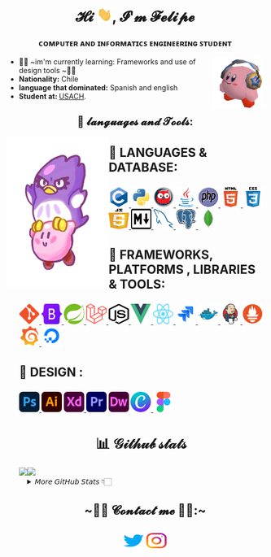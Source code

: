 <h1  align="center">𝓗𝓲 <img src="gif/wave.gif" width="30">, 𝓘'𝓶 𝓕𝓮𝓵𝓲𝓹𝓮 </h1>
<h3  align="center">ᴄᴏᴍᴘᴜᴛᴇʀ ᴀɴᴅ ɪɴꜰᴏʀᴍᴀᴛɪᴄꜱ ᴇɴɢɪɴᴇᴇʀɪɴɢ ꜱᴛᴜᴅᴇɴᴛ</h3>
<img src="gif/kirby audifonos.gif" align="right" width="100" height="100"-->

* 👨‍🎓 ~im'm currently learning: </b>Frameworks and use of design tools ~👨‍🎓
* <b>Nationality:</b> Chile 
* <b>language that dominated:</b> Spanish and english
* <b>Student at: </b>  [USACH](https://informatica.usach.cl/ "University of Santiago de Chile").

<h2  align="center" >👻 𝓵𝓪𝓷𝓰𝓾𝓪𝓰𝓮𝓼 𝓪𝓷𝓭 𝓣𝓸𝓸𝓵𝓼:</h2>
<img src="gif/kirby y coo.gif" align="left" width="200" height="300">
<p  align="left">
<h3  align="left"  style="font-size: 24px"> 🌸 LANGUAGES & DATABASE:</h2>
<ul>
<a  href="https://www.cprogramming.com/"  target="_blank">
<img  src="SVG/c-original.svg"   title="C" alt="c"  width="40"  height="40" /> </a>
<a  href="https://www.python.org"  target="_blank">
<img  src="SVG/python-original.svg"  title="Python" alt="python"  width="40"  height="40" /> </a>
<a href="https://www.swi-prolog.org/"  target="_blank">
<img  src="SVG/prolog.svg"  title="Prolog" alt="prolog"  width="40"  height="40" /> </a>
<a  href="https://www.java.com/es/"  target="_blank">
<img  src="SVG/java-4-logo.svg"  title="JAVA" alt="Java"  width="40"  height="40" /> </a>
<a href="https://www.php.net/" target="_blank"> 
<img  src="SVG/PHP-logo.svg"  title="PHP" alt="PHP" width="40"  height="40" /> </a>
<a href="https://www.w3.org/html/" target="_blank"> 
<img  src="SVG/html5-original-wordmark.svg"  title="HTML5" alt="html5" width="40"  height="40" /> </a>
<a  href="https://www.w3schools.com/css/" target="_blank">
<img  src="SVG/css3-original-wordmark.svg" title="CCS" alt="css3"  width="40"  height="40" /> </a>
<a href="https://www.javascript.com/" target="_blank"> 
<img  src="SVG/Javascript-shield.svg"  title="JavaScript" alt="Javascript" width="40"  height="40"  > </a>
<a href="https://www.markdownguide.org/" target="_blank"> 
<img  src="SVG/Markdown-mark.svg" title="MarkDown" alt="MarkDown" width="40"  height="40" /> </a>
<!--Database-->
<a href="https://www.mysql.com/" target="_blank">
<img  src="SVG/mysql.svg"  title="MySQL" alt="MySQL" width="40"  height="40" /> </a>
<a href="https://www.postgresql.org" target="_blank">
<img  src="SVG/postgresql.svg"  title="PostgreSQL" alt="PostgreSQL" width="40"  height="40" /> </a>
<a href="https://www.mongodb.com/" target="_blank">
<img  src="SVG/mongodb.svg"  title="MongoDB" alt="MongoDB" width="40"  height="40" /> </a>


<!-- FRAMEWORKS, PLATFORMS & LIBRARIES -->
<h3  align="left"  style="font-size: 24px"> 🌷 FRAMEWORKS, PLATFORMS , LIBRARIES & TOOLS:</h2>
<a  href="https://git-scm.com/"  target="_blank">
<img  src="SVG/git-original.svg" title="GIT" alt="GIT"  width="40"  height="40" /> </a>
<a  href="https://getbootstrap.com/"  target="_blank">
<img  src="SVG/Bootstrap_logo.svg"  title="Bootstrap" alt="Bootstrap"  width="40"  height="40" /> </a>
<a  href="https://spring.io/"  target="_blank">
<img  src="SVG/spring-logo.svg"  title="Spring" alt="Spring"  width="40"  height="40" /> </a>
<a  href="https://laravel.com/"  target="_blank">
<img  src="SVG/Laravel.svg"  title="Laravel" alt="Laravel"  width="40"  height="40" /> </a>
<a  href="https://nodejs.org/en/"  target="_blank">
<img  src="SVG/node-js.svg"  title="Node.js" alt="Node JS"  width="40"  height="40" /> </a>
<a  href="https://vuejs.org/"  target="_blank">
<img  src="SVG/Vue.js.svg"  title="Vue" alt="Vue"  width="40"  height="40" /> </a>
<a  href="https://reactjs.org/"  target="_blank">
<img  src="SVG/React-icon.svg"  title="React" alt="React"  width="40"  height="40" /> </a>
<a  href="https://www.atlassian.com/es/software/jira"  target="_blank">
<img  src="SVG/jira.svg"  title="Jira" alt="Jira"  width="40"  height="40" /> </a>
<a href="https://www.docker.com/" target="_blank">
<img  src="SVG/docker-original.svg"  title="Docker" alt="Docker" width="40"  height="40" /> </a>
<a href="https://www.jenkins.io/" target="_blank">
<img  src="SVG/Jenkins.svg"  title="Jenkins" alt="Jenkins" width="40"  height="40" /> </a>
<a href="https://prometheus.io/" target="_blank">
<img  src="SVG/prometheus.svg"  title="Prometheus" alt="Prometheus" width="40"  height="40" /> </a>
<a href="https://grafana.com/" target="_blank">
<img  src="SVG/grafana.svg"  title="Grafana" alt="Grafana" width="40"  height="40" /> </a>
<a  href="https://www.digitalocean.com/"  target="_blank">
<img  src="SVG/digitalocean-original.svg"  title="Digital Ocean" alt="Digital Ocean"  width="40"  height="40" /> </a>


<!--Diseño-->
<h3  align="left"  style="font-size: 24px"> 🌺 DESIGN :</h2>
<a  href="https://www.photoshop.com/en"  target="_blank">
<img  src="SVG/Adobe_Photoshop.svg"  title="photoshop" alt="photoshop"  width="40"  height="40" /> </a>
<a  href="https://www.adobe.com/cl/products/illustrator.html"  target="_blank">
<img  src="SVG/Adobe_Illustrator.svg" title="illustrator" alt="Illustrator"  width="40"  height="40" /></a>
<a  href="https://www.adobe.com/cl/products/xd.html"  target="_blank">
<img  src="SVG/Adobe_XD.svg" title="XD" alt="XD"  width="40"  height="40" /> </a>
<a  href="https://www.adobe.com/pe/products/premiere.html"  target="_blank">
<img  src="SVG/Adobe_Premiere_Pro_Logo.svg" title="Premiere pro" alt="Premiere Pro"  width="40"  height="40" /></a>
<a  href="https://www.adobe.com/cl/products/dreamweaver.htmll"  target="_blank">
<img  src="SVG/Adobe_Dreamweaver.svg"  title="DreamWeaver" alt="DreamWeaver"  width="40"  height="40"/></a>
<a  href="https://www.canva.com"  target="_blank">
<img  src="SVG/Canva_icon_2021.svg" title="Canva" alt="Canva"  width="40"  height="40" /> </a>
<a  href="https://www.figma.com/"  target="_blank">
<img  src="SVG/Figma-logo.svg" title="Figma" alt="Figma"  width="40"  height="40" /> </a>

<h1  align="center">📊 𝒢𝒾𝓉𝒽𝓊𝒷 𝓈𝓉𝒶𝓉𝓈</h1>
<img height="170" align="left" src="https://github-readme-stats-delta-bice-76.vercel.app/api?username=pipetboy2001&count_private=true&show_icons=true&include_all_commits=true&theme=radical" />
  <img src="https://github-readme-stats-delta-bice-76.vercel.app/api/top-langs/?username=Pipetboy2001&layout=compact&theme=radical&langs" />
<details>
<summary>𝘔𝘰𝘳𝘦 𝘎𝘪𝘵𝘏𝘶𝘣 𝘚𝘵𝘢𝘵𝘴 👇🏻</summary>
<div>
  <img src="https://github-profile-trophy.vercel.app/?username=pipetboy2001&theme=radical&no-frame=false&no-bg=false&margin-w=4" />
  
  [![GitHub Streak](http://github-readme-streak-stats.herokuapp.com?user=pipetboy2001&theme=radical&hide_border=true&locale=es&date_format=j%20M%5B%20Y%5D&stroke=F7D747&ring=F7EE64&fire=DD6017&currStreakNum=DD39DB&sideLabels=DDD427)](https://git.io/streak-stats)
  
  [![github activity graph](https://activity-graph.herokuapp.com/graph?username=pipetboy2001&theme=redical)](https://github.com/ashutosh00710/github-readme-activity-graph)
  
  𝗡𝗢𝗧𝗘: 𝗧𝗵𝗶𝘀 𝗱𝗼𝗲𝘀 𝗻𝗼𝘁 𝗶𝗻𝗱𝗶𝗰𝗮𝘁𝗲 𝗺𝘆 𝘀𝗸𝗶𝗹𝗹 𝗹𝗲𝘃𝗲𝗹 𝗼𝗿 𝗹𝗮𝗻𝗴𝘂𝗮𝗴𝗲 𝗽𝗿𝗼𝗳𝗶𝗰𝗶𝗲𝗻𝗰𝘆, 𝗶𝘁'𝘀 𝗺𝗲𝗿𝗲𝗹𝘆 𝗮 𝗚𝗶𝘁𝗛𝘂𝗯 𝗺𝗲𝘁𝗿𝗶𝗰 𝗼𝗳 𝘄𝗵𝗶𝗰𝗵 𝗹𝗮𝗻𝗴𝘂𝗮𝗴𝗲𝘀 𝗜 𝗵𝗮𝘃𝗲 𝘁𝗵𝗲 𝗺𝗼𝘀𝘁 𝗰𝗼𝗱𝗲 𝗼𝗳 𝗼𝗻 𝗚𝗶𝘁𝗛𝘂𝗯.
</div>
</details>
<div>
<h2 align="center" style="font-size: 24px">~🐱‍💻 𝓒𝓸𝓷𝓽𝓪𝓬𝓽 𝓶𝓮 🐱‍💻:~<h2>
        <p align="center">
                <a href="https://twitter.com/pipetboy2001" target="blank"><img align="center"
                src="SVG/twitter.svg" alt="pipetboy2001" height="30" width="40" /></a>
                <a href="https://instagram.com/Pipetboy2001" target="blank"><img align="center"
                src="SVG/instagram.svg" alt="Pipetboy2001" height="30" width="40" /></a>
        </p>
</div>
